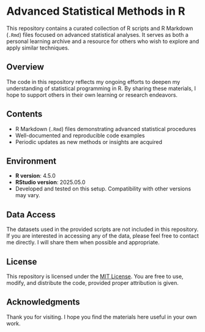 # Advanced Statistical Methods in R

This repository contains a curated collection of R scripts and R Markdown (`.Rmd`) files focused on advanced statistical analyses. It serves as both a personal learning archive and a resource for others who wish to explore and apply similar techniques.

## Overview

The code in this repository reflects my ongoing efforts to deepen my understanding of statistical programming in R. By sharing these materials, I hope to support others in their own learning or research endeavors.

## Contents

- R Markdown (`.Rmd`) files demonstrating advanced statistical procedures  
- Well-documented and reproducible code examples  
- Periodic updates as new methods or insights are acquired

## Environment

- **R version**: 4.5.0  
- **RStudio version**: 2025.05.0  
- Developed and tested on this setup. Compatibility with other versions may vary.

## Data Access

The datasets used in the provided scripts are not included in this repository. If you are interested in accessing any of the data, please feel free to contact me directly. I will share them when possible and appropriate.

## License

This repository is licensed under the [MIT License](LICENSE). You are free to use, modify, and distribute the code, provided proper attribution is given.

## Acknowledgments

Thank you for visiting. I hope you find the materials here useful in your own work.
